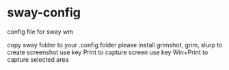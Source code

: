 # sway-config
config file for sway wm

copy sway folder to your .config folder
please install grimshot, grim, slurp to create screenshot
use key Print to capture screen
use key Win+Print to capture selected area
